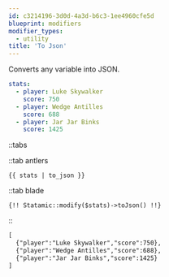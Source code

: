 ```yaml
---
id: c3214196-3d0d-4a3d-b6c3-1ee4960cfe5d
blueprint: modifiers
modifier_types:
  - utility
title: 'To Json'
---
```

Converts any variable into JSON.

```yaml
stats:
  - player: Luke Skywalker
    score: 750
  - player: Wedge Antilles
    score: 688
  - player: Jar Jar Binks
    score: 1425
```

::tabs

::tab antlers
```antlers
{{ stats | to_json }}
```
::tab blade
```blade
{!! Statamic::modify($stats)->toJson() !!}
```
::

```html
[
  {"player":"Luke Skywalker","score":750},
  {"player":"Wedge Antilles","score":688},
  {"player":"Jar Jar Binks","score":1425}
]
```
